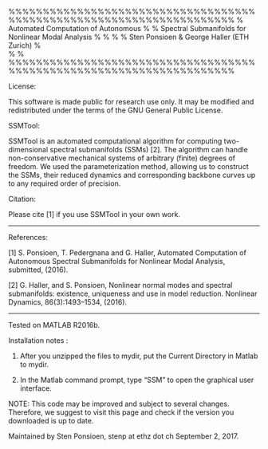 %%%%%%%%%%%%%%%%%%%%%%%%%%%%%%%%%%%%%%%%%%%%%%%%%%%%%%%%%%%%%%%%%%%%%
%                 Automated Computation of Autonomous               %
%	        Spectral Submanifolds for Nonlinear Modal Analysis        %
%                                                                   %
%              Sten Ponsioen & George Haller (ETH Zurich)           %                                 
%                                                                   %
%%%%%%%%%%%%%%%%%%%%%%%%%%%%%%%%%%%%%%%%%%%%%%%%%%%%%%%%%%%%%%%%%%%%%

License:

This software is made public for research use only. It may be modified and redistributed
under the terms of the GNU General Public License. 

SSMTool:

SSMTool is an automated computational algorithm for computing two-dimensional spectral submanifolds (SSMs) [2]. 
The algorithm can handle non-conservative mechanical systems of arbitrary (finite) degrees of freedom. We used 
the parameterization method, allowing us to construct the SSMs, their reduced dynamics and corresponding backbone 
curves up to any required order of precision. 

Citation:

Please cite [1] if you use SSMTool in your own work.

----------------------------------------------------------------------------- 
References:

[1] S. Ponsioen, T. Pedergnana and G. Haller, Automated Computation of 
    Autonomous Spectral Submanifolds for Nonlinear Modal Analysis, 
    submitted, (2016). 
	
[2] G. Haller, and S. Ponsioen, Nonlinear normal modes and spectral 
    submanifolds: existence, uniqueness and use in model reduction.
    Nonlinear Dynamics, 86(3):1493–1534, (2016).

-----------------------------------------------------------------------------

Tested on MATLAB R2016b.

Installation notes :

1) After you unzipped the files to mydir, 
   put the Current Directory in Matlab to mydir. 

2) In the Matlab command prompt,
   type “SSM” to open the graphical user interface.


NOTE: This code may be improved and subject to several changes. Therefore, we suggest to visit this 
page and check if the version you downloaded is up to date.  


Maintained by Sten Ponsioen,
stenp at ethz dot ch
September 2, 2017.
